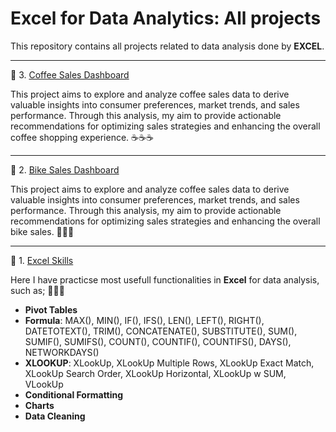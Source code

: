 # Excel for Data Analytics: All projects

This repository contains all projects related to data analysis done by **EXCEL**.

-------------------------------------------
:round_pushpin: 3. [Coffee Sales Dashboard](https://github.com/hashinil/excel_Coffee_Sales_Dashboard-Public/tree/main) 

This project aims to explore and analyze coffee sales data to derive valuable insights into consumer preferences, market trends, and sales performance. Through this analysis, my aim to provide actionable recommendations for optimizing sales strategies and enhancing the overall coffee shopping experience. :coffee::coffee::coffee:

-------------------------------------------

:round_pushpin: 2. [Bike Sales Dashboard](https://github.com/hashinil/excel_Bike_Sales_Dashboard) 

This project aims to explore and analyze coffee sales data to derive valuable insights into consumer preferences, market trends, and sales performance. Through this analysis, my aim to provide actionable recommendations for optimizing sales strategies and enhancing the overall bike sales. :bicyclist::bicyclist::bicyclist:

-------------------------------------------

:round_pushpin: 1. [Excel Skills](https://github.com/hashinil/excel_skills_for_data_analitics)

Here I have practicse most usefull functionalities in **Excel** for data analysis, such as; :feet::feet::feet:
  - **Pivot Tables**
  - **Formula**: MAX(), MIN(), IF(), IFS(), LEN(), LEFT(), RIGHT(), DATETOTEXT(), TRIM(), CONCATENATE(), SUBSTITUTE(), SUM(), SUMIF(), SUMIFS(), COUNT(), COUNTIF(), COUNTIFS(), DAYS(), NETWORKDAYS()
  - **XLOOKUP**: XLookUp, XLookUp Multiple Rows, XLookUp Exact Match, XLookUp Search Order, XLookUp Horizontal, XLookUp w SUM, VLookUp
  - **Conditional Formatting**
  - **Charts**
  - **Data Cleaning**

